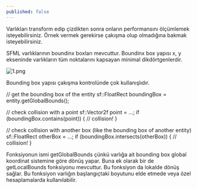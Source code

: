 ```yaml
---
published: false
---
```

Varlıkları transform edip çizdikten sonra onların performansını ölçümlemek isteyebilirsiniz. Örnek vermek gerekirse çakışma olup olmadığına bakmak isteyebilirsiniz.

SFML varlıklarının boundinx boxları mevcuttur. Boundinx box yapısı x, y ekseninde varlıkların tüm noktalarını kapsayan minimal dikdörtgenlerdir. 

![1.png]({{site.baseurl}}/_posts/1.png)

Bounding box yapısı çakışma kontrolünde çok kullanışlıdır. 

// get the bounding box of the entity
sf::FloatRect boundingBox = entity.getGlobalBounds();

// check collision with a point
sf::Vector2f point = ...;
if (boundingBox.contains(point))
{
    // collision!
}

// check collision with another box (like the bounding box of another entity)
sf::FloatRect otherBox = ...;
if (boundingBox.intersects(otherBox))
{
    // collision!
}


Fonksiyonun ismi getGlobalBounds çünkü varlığa ait bounding box global koordinat sistemine göre  dönüş yapar.  Buna ek olarak bir de getLocalBounds fonksiyonu mevcuttur. Bu fonksiyon da lokalde dönüş sağlar. Bu fonksiyon varlığın başlangıçtaki boyutunu elde etmede veya özel hesaplamalarda kullanılabilir.